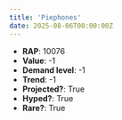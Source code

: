 ```yaml
---
title: 'Piephones'
date: 2025-08-06T00:00:00Z
---
```

- **RAP**: 10076
- **Value**: -1
- **Demand level**: -1
- **Trend**: -1
- **Projected?**: True
- **Hyped?**: True
- **Rare?**: True
